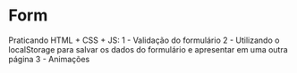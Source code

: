 # Form

Praticando HTML + CSS + JS: 1 - Validação do formulário 2 - Utilizando o localStorage para salvar os dados do formulário e apresentar em uma outra página 3 - Animações
